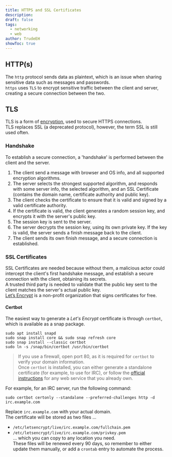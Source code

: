 ```yaml
---
title: HTTPS and SSL Certificates
description: 
draft: false
tags:
  - networking
  - web
author: TrudeEH
showToc: true
---
```


## HTTP(s)

The `http` protocol sends data as plaintext, which is an issue when sharing sensitive data such as messages and passwords.  
`https` uses `TLS` to encrypt sensitive traffic between the client and server, creating a secure connection between the two.

## TLS

TLS is a form of [encryption](encryption.md), used to secure HTTPS connections.  
TLS replaces SSL (a deprecated protocol), however, the term SSL is still used often.

### Handshake

To establish a secure connection, a 'handshake' is performed between the client and the server.
1. The client send a message with browser and OS info, and all supported encryption algorithms.
2. The server selects the strongest supported algorithm, and responds with some server info, the selected algorithm, and an SSL Certificate (contains the domain name, certificate authority and public key).
3. The client checks the certificate to ensure that it is valid and signed by a valid certificate authority.
4. If the certificate is valid, the client generates a random session key, and encrypts it with the server's public key.
5. The session key is sent to the server.
6. The server decrypts the session key, using its own private key. If the key is valid, the server sends a finish message back to the client.
7. The client sends its own finish message, and a secure connection is established.

### SSL Certificates

SSL Certificates are needed because without them, a malicious actor could intercept the client's first handshake message, and establish a secure connection with the client, obtaining its secrets.  
A trusted third party is needed to validate that the public key sent to the client matches the server's actual public key.  
[Let’s Encrypt](https://letsencrypt.org) is a non-profit organization that signs certificates for free.

#### Certbot

The easiest way to generate a *Let's Encrypt* certificate is through `certbot`, which is available as a snap package.

```Shell
sudo apt install snapd
sudo snap install core && sudo snap refresh core
sudo snap install --classic certbot
sudo ln -s /snap/bin/certbot /usr/bin/certbot
```

> If you use a firewall, open port 80, as it is required for `certbot` to verify your domain information.  
> Once `certbot` is installed, you can either generate a standalone certificate (for example, to use for IRC), or follow the [official instructions](https://certbot.eff.org/instructions) for any web service that you already own.

For example, for an IRC server, run the following command:

```Shell
sudo certbot certonly --standalone --preferred-challenges http -d irc.example.com
```

Replace `irc.example.com` with your actual domain.  
The certificate will be stored as two files …
- `/etc/letsencrypt/live/irc.example.com/fullchain.pem`
- `/etc/letsencrypt/live/irc.example.com/privkey.pem`  
… which you can copy to any location you need.  
These files will be renewed every 90 days, so remember to either update them manually, or add a `crontab` entry to automate the process.
